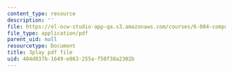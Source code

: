 ```yaml
---
content_type: resource
description: ''
file: https://ol-ocw-studio-app-qa.s3.amazonaws.com/courses/6-004-computation-structures-spring-2017/404d037b1649e863255af50f38a2302b_S1PUUyVdC9M.pdf
file_type: application/pdf
parent_uid: null
resourcetype: Document
title: 3play pdf file
uid: 404d037b-1649-e863-255a-f50f38a2302b
---
```

